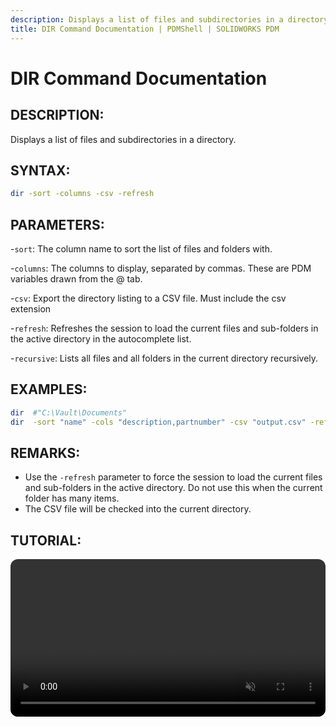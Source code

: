 ```yaml
---
description: Displays a list of files and subdirectories in a directory.
title: DIR Command Documentation | PDMShell | SOLIDWORKS PDM
---
```


# DIR Command Documentation

## DESCRIPTION:
Displays a list of files and subdirectories in a directory.

## SYNTAX:

```bash
dir -sort -columns -csv -refresh
```

## PARAMETERS:

-`sort`: The column name to sort the list of files and folders with.

-`columns`: The columns to display, separated by commas. These are PDM variables drawn from the @ tab.

-`csv`: Export the directory listing to a CSV file. Must include the csv extension

-`refresh`: Refreshes the session to load the current files and sub-folders in the active directory in the autocomplete list.

-`recursive`: Lists all files and all folders in the current directory recursively. 

## EXAMPLES:
```bash
dir  #"C:\Vault\Documents"
dir  -sort "name" -cols "description,partnumber" -csv "output.csv" -refresh
```

## REMARKS:

- Use the `-refresh` parameter to force the session to load the current files and sub-folders in the active directory. Do not use this when the current folder has many items.
- The CSV file will be checked into the current directory.

## TUTORIAL:
 <video src="https://bluebyte.biz/wp-content/pdmshellvideos/dir.mp4" autoplay muted controls style="width: 100%; border-radius: 12px;"></video>